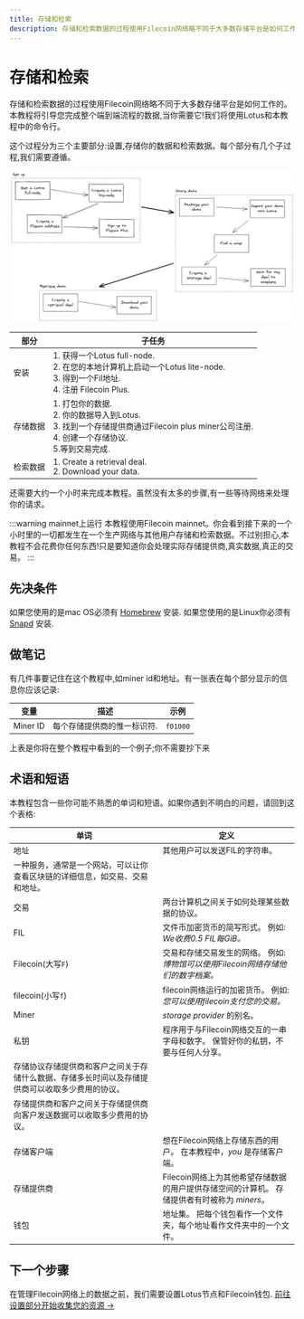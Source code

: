 ```yaml
---
title: 存储和检索
description: 存储和检索数据的过程使用Filecoin网络略不同于大多数存储平台是如何工作的。本教程将引导您完成整个端到端流程的数据,当你需要它!我们将使用Lotus和本教程中的命令行。
---
```


# 存储和检索 

存储和检索数据的过程使用Filecoin网络略不同于大多数存储平台是如何工作的。本教程将引导您完成整个端到端流程的数据,当你需要它!我们将使用Lotus和本教程中的命令行。

这个过程分为三个主要部分:设置,存储你的数据和检索数据。每个部分有几个子过程,我们需要遵循。

![存储和检索数据的端到端流程](./images/end-to-end-process.png)

| 部分 | 子任务 |
| --- | --- |
| 安装 | 1. 获得一个Lotus full-node.<br> 2. 在您的本地计算机上启动一个Lotus lite-node.<br> 3. 得到一个Fil地址.<br> 4. 注册 Filecoin Plus. |
| 存储数据 | 1. 打包你的数据.<br> 2. 你的数据导入到Lotus.<br> 3. 找到一个存储提供商通过Filecoin plus miner公司注册.<br> 4. 创建一个存储协议.<br> 5.等到交易完成. |
| 检索数据 | 1. Create a retrieval deal.<br> 2. Download your data.|

还需要大约一个小时来完成本教程。虽然没有太多的步骤,有一些等待网络来处理你的请求。

:::warning mainnet上运行
本教程使用Filecoin mainnet。你会看到接下来的一个小时里的一切都发生在一个生产网络与其他用户存储和检索数据。不过别担心,本教程不会花费你任何东西!只是要知道你会处理实际存储提供商,真实数据,真正的交易。
:::

## 先决条件

如果您使用的是mac OS必须有 [Homebrew](https://brew.sh) 安装. 如果您使用的是Linux你必须有 [Snapd](https://snapcraft.io/docs/installing-snapd) 安装.

## 做笔记

有几件事要记住在这个教程中,如miner id和地址。有一张表在每个部分显示的信息你应该记录:

| 变量 | 描述 | 示例 |
| --- | --- | --- |
| Miner ID | 每个存储提供商的惟一标识符. | `f01000`

上表是你将在整个教程中看到的一个例子;你不需要抄下来

## 术语和短语

本教程包含一些你可能不熟悉的单词和短语。如果你遇到不明白的问题，请回到这个表格:

|单词|定义|  
| --- | --- |  
|地址|其他用户可以发送FIL的字符串。 |  
|一种服务，通常是一个网站，可以让你查看区块链的详细信息，如交易、交易和地址。 |
|交易|两台计算机之间关于如何处理某些数据的协议。 |  
| FIL |文件币加密货币的简写形式。 例如: _We收费0.5 FIL每GiB。_ |  
| Filecoin(大写`F`)|交易和存储交易发生的网络。 例如: _博物馆可以使用Filecoin网络存储他们的数字档案。_ |  
| filecoin(小写`f`)| filecoin网络运行的加密货币。 例如: _您可以使用filecoin支付您的交易。_ |  
| Miner | _storage provider_ 的别名。 |  
|私钥|程序用于与Filecoin网络交互的一串字母和数字。 保管好你的私钥，不要与任何人分享。 |  
|存储协议存储提供商和客户之间关于存储什么数据、存储多长时间以及存储提供商可以收取多少费用的协议。 |
|存储提供商和客户之间关于存储提供商向客户发送数据可以收取多少费用的协议。 |
|存储客户端|想在Filecoin网络上存储东西的用户。 在本教程中，_you_ 是存储客户端。 |  
|存储提供商| Filecoin网络上为其他希望存储数据的用户提供存储空间的计算机。 存储提供者有时被称为 _miners_。 |  
|钱包|地址集。 把每个钱包看作一个文件夹，每个地址看作文件夹中的一个文件。 |  

## 下一个步骤

在管理Filecoin网络上的数据之前，我们需要设置Lotus节点和Filecoin钱包. [前往设置部分开始收集您的资源 →](安装)

 